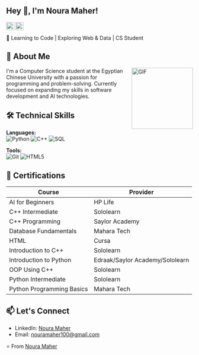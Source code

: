 ## Hey 👋, I'm Noura Maher!
<a href='https://www.linkedin.com/in/nouramaher/'><img align='left' alt="LinkedIn" src="https://img.shields.io/badge/LinkedIn-AAAAAA?style=flat&logo=linkedin&logoColor=white" height='22px'/></a>

<a href='https://www.youtube.com/@your-channel' target="_blank"><img align='left' alt="YouTube" src="https://img.shields.io/badge/YouTube-AAAAAA?style=flat&logo=youtube&logoColor=white" height='22px'/></a>
<br/><br/>
🎯 Learning to Code | Exploring Web & Data | CS Student

## 🚀 About Me

<img align="right" alt="GIF" src="https://raw.githubusercontent.com/rahul-jha98/rahul-jha98/main/techstack.gif" width="165px"/>
I'm a Computer Science student at the Egyptian Chinese University with a passion for programming and problem-solving. Currently focused on expanding my skills in software development and AI technologies.

## 🛠 Technical Skills

**Languages:**  
![Python](https://img.shields.io/badge/Python-3776AB?logo=python&logoColor=white)
![C++](https://img.shields.io/badge/C++-00599C?logo=c%2B%2B&logoColor=white)
![SQL](https://img.shields.io/badge/SQL-4479A1?logo=mysql&logoColor=white)

**Tools:**  
![Git](https://img.shields.io/badge/Git-F05032?logo=git&logoColor=white)
![HTML5](https://img.shields.io/badge/HTML5-E34F26?logo=html5&logoColor=white)

## 📜 Certifications

| Course | Provider |
|--------|----------|
| AI for Beginners | HP Life |
| C++ Intermediate | Sololearn |
| C++ Programming | Saylor Academy |
| Database Fundamentals | Mahara Tech |
| HTML | Cursa |
| Introduction to C++ | Sololearn |
| Introduction to Python | Edraak/Saylor Academy/Sololearn |
| OOP Using C++ | Sololearn |
| Python Intermediate | Sololearn |
| Python Programming Basics | Mahara Tech |

## 📫 Let's Connect

- LinkedIn: [Noura Maher](https://www.linkedin.com/in/nouramaher)
- Email: nouramaher100@gmail.com

⭐️ From [Noura Maher](https://github.com/NouraMaher)
